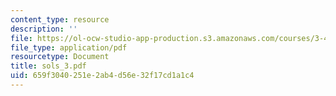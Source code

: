 ```yaml
---
content_type: resource
description: ''
file: https://ol-ocw-studio-app-production.s3.amazonaws.com/courses/3-45-magnetic-materials-spring-2004/659f3040251e2ab4d56e32f17cd1a1c4_sols_3.pdf
file_type: application/pdf
resourcetype: Document
title: sols_3.pdf
uid: 659f3040-251e-2ab4-d56e-32f17cd1a1c4
---
```

